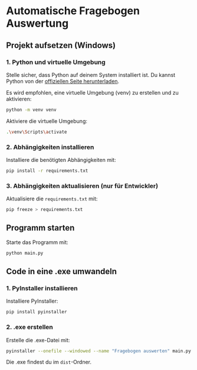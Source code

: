 # Automatische Fragebogen Auswertung

## Projekt aufsetzen (Windows)

### 1. Python und virtuelle Umgebung

Stelle sicher, dass Python auf deinem System installiert ist. Du kannst Python von der [offiziellen Seite herunterladen](https://www.python.org/downloads/).

Es wird empfohlen, eine virtuelle Umgebung (venv) zu erstellen und zu aktivieren:

```bash
python -m venv venv
```

Aktiviere die virtuelle Umgebung:

```bash
.\venv\Scripts\activate
```

### 2. Abhängigkeiten installieren

Installiere die benötigten Abhängigkeiten mit:

```bash
pip install -r requirements.txt
```

### 3. Abhängigkeiten aktualisieren (nur für Entwickler)

Aktualisiere die `requirements.txt` mit:

```bash
pip freeze > requirements.txt
```

## Programm starten

Starte das Programm mit:

```bash
python main.py
```

## Code in eine .exe umwandeln

### 1. PyInstaller installieren

Installiere PyInstaller:

```bash
pip install pyinstaller
```

### 2. .exe erstellen

Erstelle die .exe-Datei mit:

```bash
pyinstaller --onefile --windowed --name "Fragebogen auswerten" main.py
```

Die .exe findest du im `dist`-Ordner.
